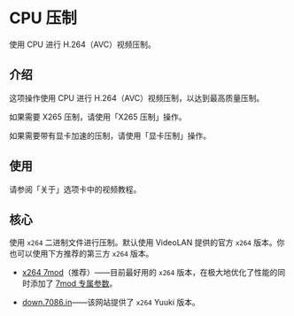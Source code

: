 # CPU 压制

使用 CPU 进行 H.264（AVC）视频压制。

## 介绍

这项操作使用 CPU 进行 H.264（AVC）视频压制，以达到最高质量压制。

如果需要 X265 压制，请使用「X265 压制」操作。

如果需要带有显卡加速的压制，请使用「显卡压制」操作。

## 使用

请参阅「关于」选项卡中的视频教程。

## 核心

使用 `x264` 二进制文件进行压制。默认使用 VideoLAN 提供的官方 `x264` 版本。你也可以使用下方推荐的第三方 `x264` 版本。

- [x264 7mod](https://maruko.appinn.me/7mod.html)（推荐）——目前最好用的 `x264` 版本，在极大地优化了性能的同时添加了 [7mod 专属参数](https://maruko.appinn.me/7mod_feature.html)。

- [down.7086.in](https://down.7086.in/)——该网站提供了 `x264` Yuuki 版本。
